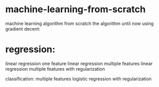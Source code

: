 # machine-learning-from-scratch
machine learning algorithm from scratch
the algorithm until now
using gradient decent:
# regression:
  linear regression one feature
  linear regression multiple features
  linear regression multiple features with regularization

classification:
  multiple features logistic regression with regularization
  
